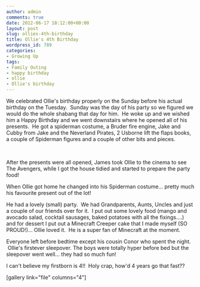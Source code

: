 ```yaml
---
author: admin
comments: true
date: 2012-06-17 18:12:00+00:00
layout: post
slug: ollies-4th-birthday
title: Ollie's 4th Birthday
wordpress_id: 789
categories:
- Growing Up
tags:
- Family Outing
- happy birthday
- ollie
- Ollie's birthday
---
```


We celebrated Ollie's birthday properly on the Sunday before his actual birthday on the Tuesday.  Sunday was the day of his party so we figured we would do the whole shabang that day for him.  He woke up and we wished him a Happy Birthday and we went downstairs where he opened all of his presents.  He got a spiderman costume, a Bruder fire engine, Jake and Cubby from Jake and the Neverland Pirates, 2 Usborne lift the flaps books, a couple of Spiderman figures and a couple of other bits and pieces.




  




After the presents were all opened, James took Ollie to the cinema to see The Avengers, while I got the house tidied and started to prepare the party food!







When Ollie got home he changed into his Spiderman costume... pretty much his favourite present out of the lot! 







He had a lovely (small) party.  We had Grandparents, Aunts, Uncles and just a couple of our friends over for it.  I put out some lovely food (mango and avocado salad, cocktail sausages, baked potatoes with all the fixings....) and for dessert I put out a Minecraft Creeper cake that I made myself (SO PROUD!)... Ollie loved it.  He is a super fan of Minecraft at the moment.







Everyone left before bedtime except his cousin Conor who spent the night.  Ollie's firstever sleepover. The boys were totally hyper before bed but the sleepover went well... they had so much fun!


I can't believe my firstborn is 4!!  Holy crap, how'd 4 years go that fast??

[gallery link="file" columns="4"]
